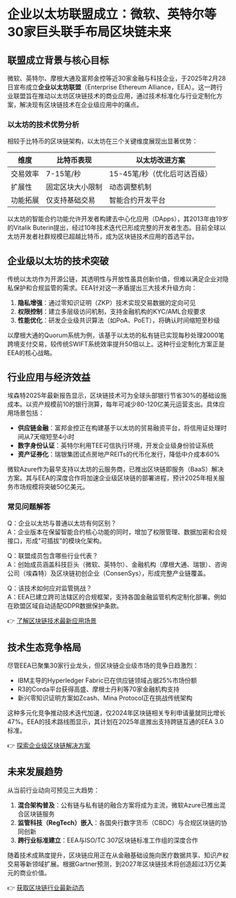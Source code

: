 # 企业以太坊联盟成立：微软、英特尔等30家巨头联手布局区块链未来

## 联盟成立背景与核心目标
微软、英特尔、摩根大通及富邦金控等近30家金融与科技企业，于2025年2月28日宣布成立**企业以太坊联盟**（Enterprise Ethereum Alliance，EEA）。这一跨行业联盟旨在推动以太坊区块链技术的商业应用，通过技术标准化与行业定制化方案，解决现有区块链技术在企业级应用中的痛点。

### 以太坊的技术优势分析
相较于比特币的区块链架构，以太坊在三个关键维度展现出显著优势：

| 维度       | 比特币表现             | 以太坊改进方案          |
|------------|------------------------|-------------------------|
| 交易效率   | 7-15笔/秒              | 15-45笔/秒（优化后可达百级） |
| 扩展性     | 固定区块大小限制       | 动态调整机制            |
| 功能拓展   | 仅支持基础交易         | 智能合约开发平台        |

以太坊的智能合约功能允许开发者构建去中心化应用（DApps），其2013年由19岁的Vitalik Buterin提出，经过10年技术迭代已形成完整的开发者生态。目前全球以太坊开发者社群规模已超越比特币，成为区块链技术应用的首选平台。

## 企业级以太坊的技术突破
传统以太坊作为开源公链，其透明性与开放性虽具创新价值，但难以满足企业对隐私保护和合规监管的需求。EEA针对这一矛盾提出三大技术升级方向：
1. **隐私增强**：通过零知识证明（ZKP）技术实现交易数据的定向可见
2. **权限控制**：建立多层级访问机制，支持金融机构的KYC/AML合规要求
3. **性能优化**：研发企业级共识算法（如PoA、PoET），将确认时间缩短至秒级

以摩根大通的Quorum系统为例，该基于以太坊的私有链已实现每秒处理2000笔跨境支付交易，较传统SWIFT系统效率提升50倍以上。这种行业定制化方案正是EEA的核心战略。

## 行业应用与经济效益
埃森特2025年最新报告显示，区块链技术可为全球头部银行节省30%的基础设施成本。以资产规模前10的银行测算，每年可减少80-120亿美元运营支出。具体应用场景包括：

- **供应链金融**：富邦金控正在构建基于以太坊的贸易融资平台，将信用证处理时间从7天缩短至4小时
- **数字身份认证**：英特尔利用TEE可信执行环境，开发企业级身份验证系统
- **资产证券化**：瑞银集团试点房地产REITs的代币化发行，降低中介成本60%

微软Azure作为最早支持以太坊的云服务商，已推出区块链即服务（BaaS）解决方案。其与EEA的深度合作将加速企业级区块链的部署进程，预计2025年相关服务市场规模将突破50亿美元。

### 常见问题解答
Q：企业以太坊与普通以太坊有何区别？  
A：企业版本在保留智能合约核心功能的同时，增加了权限管理、数据加密和合规接口，形成"可插拔"的模块化架构。

Q：联盟成员包含哪些行业代表？  
A：创始成员涵盖科技巨头（微软、英特尔）、金融机构（摩根大通、瑞银）、咨询公司（埃森特）及区块链初创企业（ConsenSys），形成完整产业链覆盖。

Q：该技术如何应对监管挑战？  
A：EEA已建立跨司法辖区的合规框架，支持各国金融监管机构定制化部署。例如在欧盟区域自动适配GDPR数据保护条款。

👉 [了解区块链技术最新应用场景](https://bit.ly/okx_welcome)

## 技术生态竞争格局
尽管EEA已聚集30家行业龙头，但区块链企业级市场的竞争日趋激烈：
- IBM主导的Hyperledger Fabric已在供应链领域占据25%市场份额
- R3的Corda平台获得高盛、摩根士丹利等70家金融机构支持
- 新兴零知识证明方案如Zcash、Mina Protocol正在挑战传统架构

这种多元化竞争推动技术迭代加速，仅2024年区块链相关专利申请量就同比增长47%。EEA的技术路线图显示，其计划在2025年底推出支持跨链互通的EEA 3.0标准。

👉 [探索企业级区块链解决方案](https://bit.ly/okx_welcome)

## 未来发展趋势
从当前行业动向可预见三大趋势：
1. **混合架构普及**：公有链与私有链的融合方案将成为主流，微软Azure已推出混合区块链服务
2. **监管科技（RegTech）嵌入**：各国央行数字货币（CBDC）与合规区块链的协同创新
3. **跨行业标准建立**：EEA与ISO/TC 307区块链标准工作组的深度合作

随着技术成熟度提升，区块链应用正在从金融基础设施向医疗数据共享、知识产权交易等新领域扩展。根据Gartner预测，到2027年区块链技术将创造超过3万亿美元的商业价值。

👉 [获取区块链行业最新动态](https://bit.ly/okx_welcome)